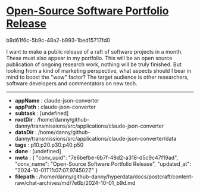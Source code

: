# [Open-Source Software Portfolio Release](https://claude.ai/chat/7e6befbe-6b7f-48d2-a318-d5c9c47f19ad)

b9d61f6c-5b9c-48a2-b993-1bed15717fd0

I want to make a public release of a raft of software projects in a month. These must also appear in my portfolio. This will be an open source publication of ongoing research  work, nothing will be truly finished. But looking from a kind of marketing perspective, what aspects should I bear in mind to boost the "wow" factor? The target audience is other researchers, software developers and commentators on new tech.

---

* **appName** : claude-json-converter
* **appPath** : claude-json-converter
* **subtask** : [undefined]
* **rootDir** : /home/danny/github-danny/transmissions/src/applications/claude-json-converter
* **dataDir** : /home/danny/github-danny/transmissions/src/applications/claude-json-converter/data
* **tags** : p10.p20.p30.p40.p50
* **done** : [undefined]
* **meta** : {
  "conv_uuid": "7e6befbe-6b7f-48d2-a318-d5c9c47f19ad",
  "conv_name": "Open-Source Software Portfolio Release",
  "updated_at": "2024-10-01T11:07:07.974502Z"
}
* **filepath** : /home/danny/github-danny/hyperdata/docs/postcraft/content-raw/chat-archives/md/7e6b/2024-10-01_b9d.md